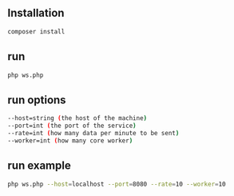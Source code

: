 ## Installation
```bash
composer install
```

## run
```bash
php ws.php
```
## run options
```bash
--host=string (the host of the machine)
--port=int (the port of the service)
--rate=int (how many data per minute to be sent)
--worker=int (how many core worker)
```
## run example
```bash
php ws.php --host=localhost --port=8080 --rate=10 --worker=10
```